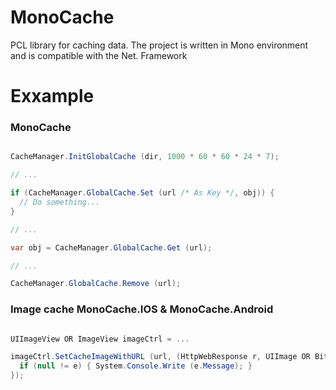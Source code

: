 MonoCache
=========

PCL library for caching data. The project is written in Mono environment and is compatible with the Net. Framework

Exxample
========

### MonoCache

```CS

CacheManager.InitGlobalCache (dir, 1000 * 60 * 60 * 24 * 7);

// ...

if (CacheManager.GlobalCache.Set (url /* As Key */, obj)) {
  // Do something...
}

// ...

var obj = CacheManager.GlobalCache.Get (url);

// ...

CacheManager.GlobalCache.Remove (url);

```

### Image cache MonoCache.IOS & MonoCache.Android

```CS

UIImageView OR ImageView imageCtrl = ...

imageCtrl.SetCacheImageWithURL (url, (HttpWebResponse r, UIImage OR Bitmap i, Exception e) => {
  if (null != e) { System.Console.Write (e.Message); }
});

```
